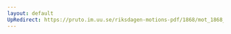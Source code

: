 ```yaml
---
layout: default
UpRedirect: https://pruto.im.uu.se/riksdagen-motions-pdf/1868/mot_1868__fk__53/mot_1868__fk__53-002.pdf
---
```

